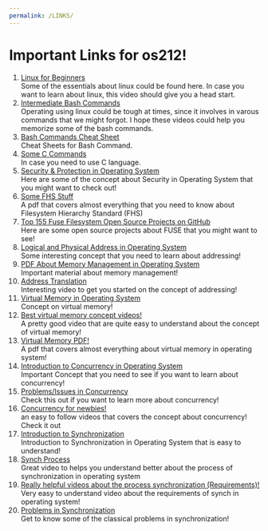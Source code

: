 ```yaml
---
permalink: /LINKS/
---
```


# Important Links for os212!
1. [Linux for Beginners](https://www.youtube.com/watch?v=V1y-mbWM3B8)\
   Some of the essentials about linux could be found here. In case you want to learn about linux, this video should give you a head start. 
2. [Intermediate Bash Commands](https://www.youtube.com/watch?v=yCTnihfbPCo)\
   Operating using linux could be tough at times, since it involves in varous commands that we might forgot. I hope these videos could help you memorize some of the bash commands.
3. [Bash Commands Cheat Sheet](https://ss64.com/bash/)\
   Cheat Sheets for Bash Command.
4. [Some C Commands](https://developerinsider.co/c-programming-language-cheat-sheet/)\
   In case you need to use C language.
5. [Security & Protection in Operating System](https://www.youtube.com/watch?v=DKb7KhfoZmU)\
   Here are some of the concept about Security in Operating System that you might want to check out!
6. [Some FHS Stuff](https://refspecs.linuxfoundation.org/FHS_3.0/fhs-3.0.pdf)\
   A pdf that covers almost everything that you need to know about Filesystem Hierarchy Standard (FHS)
7. [Top 155 Fuse Filesystem Open Source Projects on GitHub](https://awesomeopensource.com/projects/fuse-filesystem)\
   Here are some open source projects about FUSE that you might want to see!
8. [Logical and Physical Address in Operating System](https://www.geeksforgeeks.org/logical-and-physical-address-in-operating-system/)\
   Some interesting concept that you need to learn about addressing!
9. [PDF About Memory Management in Operating System](https://www.inf.ed.ac.uk/teaching/courses/os/slides/09-memory18.pdf)\
   Important material about memory management!
10. [Address Translation](https://www.youtube.com/watch?v=sUB84uig28A)\
   Interesting video to get you started on the concept of addressing!
11. [Virtual Memory in Operating System](https://www.geeksforgeeks.org/virtual-memory-in-operating-system/)\
   Concept on virtual memory!
12. [Best virtual memory concept videos!](https://www.youtube.com/watch?v=NPhcwfnYZd8)\
   A pretty good video that are quite easy to understand about the concept of virtual memory!
13. [Virtual Memory PDF!](https://web.cs.wpi.edu/~cs3013/c07/lectures/Section09-Virtual_Memory.pdf)\
   A pdf that covers almost everything about virtual memory in operating system!
14. [Introduction to Concurrency in Operating System](https://eng.libretexts.org/Courses/Delta_College/Operating_System%3A_The_Basics/05%3A_Process_Synchronization/5.1%3A_Introduction_to_Concurrency)\
   Important Concept that you need to see if you want to learn about concurrency!
15. [Problems/Issues in Concurrency](https://www.javatpoint.com/concurrency-in-operating-system)\
   Check this out if you want to learn more about concurrency!
16. [Concurrency for newbies!](https://www.youtube.com/watch?v=iKtvNJQoCNw)\
   an easy to follow videos that covers the concept about concurrency! Check it out
17. [Introduction to Synchronization](https://www.geeksforgeeks.org/introduction-of-process-synchronization/)\
   Introduction to Synchronization in Operating System that is easy to understand!
18. [Synch Process](https://www.youtube.com/watch?v=ph2awKa8r5Y)\
   Great video to helps you understand better about the process of synchronization in operating system
19. [Really helpful videos about the process synchronization (Requirements)!](https://www.youtube.com/watch?v=RXvKtNatri4)\
   Very easy to understand video about the requirements of synch in operating system!
20. [Problems in Synchronization](https://www.geeksforgeeks.org/classical-problems-of-synchronization-with-semaphore-solution/)\
   Get to know some of the classical problems in synchronization!

